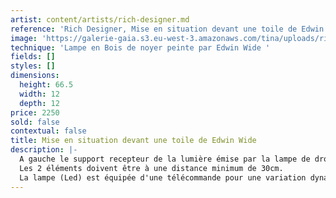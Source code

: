```yaml
---
artist: content/artists/rich-designer.md
reference: 'Rich Designer, Mise en situation devant une toile de Edwin Wide'
image: 'https://galerie-gaia.s3.eu-west-3.amazonaws.com/tina/uploads/rich-designer/20210329_WIDE_Artefacts_Gaia_EPonsaud_55.jpg'
technique: 'Lampe en Bois de noyer peinte par Edwin Wide '
fields: []
styles: []
dimensions:
  height: 66.5
  width: 12
  depth: 12
price: 2250
sold: false
contextual: false
title: Mise en situation devant une toile de Edwin Wide
description: |-
  A gauche le support recepteur de la lumière émise par la lampe de droite.  
  Les 2 éléments doivent être à une distance minimum de 30cm.  
  La lampe (Led) est équipée d'une télécommande pour une variation dynamique
---
```


